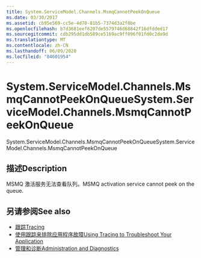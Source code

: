 ```yaml
---
title: System.ServiceModel.Channels.MsmqCannotPeekOnQueue
ms.date: 03/30/2017
ms.assetid: cb95e569-cc5e-4d70-81b5-7374d3a2f8be
ms.openlocfilehash: b7d3681eef6207de5579746d68842f16dfdded17
ms.sourcegitcommit: cdb295dd1db589ce5169ac9ff096f01fd0c2da9d
ms.translationtype: MT
ms.contentlocale: zh-CN
ms.lasthandoff: 06/09/2020
ms.locfileid: "84601954"
---
```

# <a name="systemservicemodelchannelsmsmqcannotpeekonqueue"></a><span data-ttu-id="760b6-102">System.ServiceModel.Channels.MsmqCannotPeekOnQueue</span><span class="sxs-lookup"><span data-stu-id="760b6-102">System.ServiceModel.Channels.MsmqCannotPeekOnQueue</span></span>
<span data-ttu-id="760b6-103">System.ServiceModel.Channels.MsmqCannotPeekOnQueue</span><span class="sxs-lookup"><span data-stu-id="760b6-103">System.ServiceModel.Channels.MsmqCannotPeekOnQueue</span></span>  
  
## <a name="description"></a><span data-ttu-id="760b6-104">描述</span><span class="sxs-lookup"><span data-stu-id="760b6-104">Description</span></span>  
 <span data-ttu-id="760b6-105">MSMQ 激活服务无法查看队列。</span><span class="sxs-lookup"><span data-stu-id="760b6-105">MSMQ activation service cannot peek on the queue.</span></span>  
  
## <a name="see-also"></a><span data-ttu-id="760b6-106">另请参阅</span><span class="sxs-lookup"><span data-stu-id="760b6-106">See also</span></span>

- [<span data-ttu-id="760b6-107">跟踪</span><span class="sxs-lookup"><span data-stu-id="760b6-107">Tracing</span></span>](index.md)
- [<span data-ttu-id="760b6-108">使用跟踪来排除应用程序故障</span><span class="sxs-lookup"><span data-stu-id="760b6-108">Using Tracing to Troubleshoot Your Application</span></span>](using-tracing-to-troubleshoot-your-application.md)
- [<span data-ttu-id="760b6-109">管理和诊断</span><span class="sxs-lookup"><span data-stu-id="760b6-109">Administration and Diagnostics</span></span>](../index.md)

